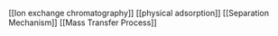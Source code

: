 [[Ion exchange chromatography]]
[[physical adsorption]]
[[Separation Mechanism]]
[[Mass Transfer Process]]
